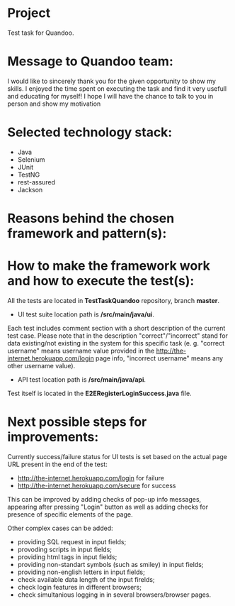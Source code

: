 # Project

Test task for Quandoo.

# **Message to Quandoo team:**

I would like to sincerely thank you for the given opportunity to show my skills.
I enjoyed the time spent on executing the task and find it very usefull and educating for myself!
I hope I will have the chance to talk to you in person and show my motivation 

# **Selected technology stack:**

- Java
- Selenium
- JUnit
- TestNG
- rest-assured
- Jackson

# **Reasons behind the chosen framework and pattern(s):**



# **How to make the framework work and how to execute the test(s):**

All the tests are located in **TestTaskQuandoo** repository, branch **master**.

- UI test suite location path is **/src/main/java/ui**.

Each test includes comment section with a short description of the current test case. Please note that in the description "correct"/"incorrect" stand for data existing/not existing in the system for this specific task (e. g. "correct username" means username value provided in the http://the-internet.herokuapp.com/login page info, "incorrect username" means any other username value).
- API test location path is **/src/main/java/api**.

Test itself is located in the **E2ERegisterLoginSuccess.java** file.

# **Next possible steps for improvements:**

Currently success/failure status for UI tests is set based on the actual page URL present in the end of the test: 
- http://the-internet.herokuapp.com/login for failure
- http://the-internet.herokuapp.com/secure for success

This can be improved by adding checks of pop-up info messages, appearing after pressing "Login" button as well as adding checks for presence of specific elements of the page.

Other complex cases can be added:
-  providing SQL request in input fields;
-  provoding scripts in input fields;
-  providing html tags in input fields;
-  providing non-standart symbols (such as smiley) in input fields;
-  providing non-english letters in input fields;
-  check available data length of the input firelds;
-  check login features in different browsers;
-  check simultanious logging in in several browsers/browser pages.
